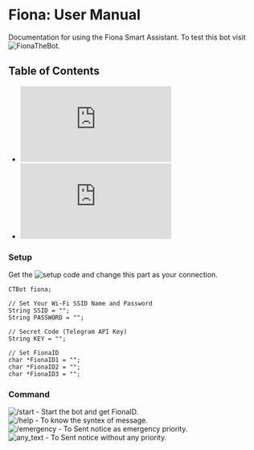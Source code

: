 # Fiona: User Manual
Documentation for using the Fiona Smart Assistant. To test this bot visit ![FionaTheBot](https://t.me/FionaTheBot).

## Table of Contents
- ![Setup](https://github.com/aratheunseen/fiona/blob/main/DOCS.md#setup)
- ![Command](https://github.com/aratheunseen/fiona/blob/main/DOCS.md#command)


### Setup
Get the ![setup code](https://github.com/aratheunseen/fiona/blob/main/setup.ino) and change this part as your connection.

    CTBot fiona;

    // Set Your Wi-Fi SSID Name and Password
    String SSID = "";
    String PASSWORD = "";

    // Secret Code (Telegram API Key)
    String KEY = "";

    // Set FionaID
    char *FionaID1 = "";
    char *FionaID2 = "";
    char *FionaID3 = "";

### Command
![/start]() - Start the bot and get FionaID.<br>
![/help]() - To know the syntex of message.<br>
![/emergency]() - To Sent notice as emergency priority.<br>
![any_text]() - To Sent notice without any priority.
